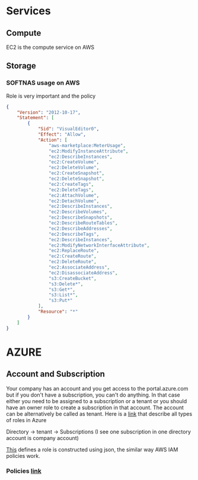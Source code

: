 # Services
## Compute
EC2 is the compute service on AWS
## Storage
### SOFTNAS usage on AWS

Role is very important and the policy
```json
{
    "Version": "2012-10-17",
    "Statement": [
        {
            "Sid": "VisualEditor0",
            "Effect": "Allow",
            "Action": [
                "aws-marketplace:MeterUsage",
                "ec2:ModifyInstanceAttribute",
                "ec2:DescribeInstances",
                "ec2:CreateVolume",
                "ec2:DeleteVolume",
                "ec2:CreateSnapshot",
                "ec2:DeleteSnapshot",
                "ec2:CreateTags",
                "ec2:DeleteTags",
                "ec2:AttachVolume",
                "ec2:DetachVolume",
                "ec2:DescribeInstances",
                "ec2:DescribeVolumes",
                "ec2:DescribeSnapshots",
                "ec2:DescribeRouteTables",
                "ec2:DescribeAddresses",
                "ec2:DescribeTags",
                "ec2:DescribeInstances",
                "ec2:ModifyNetworkInterfaceAttribute",
                "ec2:ReplaceRoute",
                "ec2:CreateRoute",
                "ec2:DeleteRoute",
                "ec2:AssociateAddress",
                "ec2:DisassociateAddress",
                "s3:CreateBucket",
                "s3:Delete*",
                "s3:Get*",
                "s3:List*",
                "s3:Put*"
            ],
            "Resource": "*"
        }
    ]
}
```


# AZURE 

## Account and Subscription
Your company has an account and you get access to the portal.azure.com but if you don't have
a subscription, you can't do anything.
In that case either you need to be assigned to a subscription or a tenant or you should have an owner
role to create a subscription in that account. The account can be alternatively be called
as tenant.
Here is a [link](https://docs.microsoft.com/en-us/azure/role-based-access-control/built-in-roles) that describe all
types of roles in Azure

Directory -> tenant -> Subscriptions (I see one subscription in one directory account is company account)

[This](https://docs.microsoft.com/en-us/azure/role-based-access-control/role-definitions) defines a role is constructed using json, the similar way AWS IAM policies work.
### Policies [link](https://docs.microsoft.com/en-us/azure/governance/policy/)